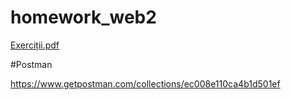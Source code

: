 # homework_web2

[Exerciții.pdf](https://github.com/maidacencoanastasia/homework_web2/files/7204958/Exerci.ii.pdf)

#Postman

https://www.getpostman.com/collections/ec008e110ca4b1d501ef
